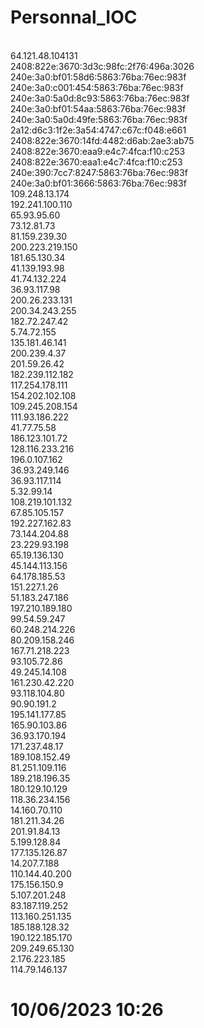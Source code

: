 # Personnal_IOC
<br>64.121.48.104131
<br>2408:822e:3670:3d3c:98fc:2f76:496a:3026
<br>240e:3a0:bf01:58d6:5863:76ba:76ec:983f
<br>240e:3a0:c001:454:5863:76ba:76ec:983f
<br>240e:3a0:5a0d:8c93:5863:76ba:76ec:983f
<br>240e:3a0:bf01:54aa:5863:76ba:76ec:983f
<br>240e:3a0:5a0d:49fe:5863:76ba:76ec:983f
<br>2a12:d6c3:1f2e:3a54:4747:c67c:f048:e661
<br>2408:822e:3670:14fd:4482:d6ab:2ae3:ab75
<br>2408:822e:3670:eaa9:e4c7:4fca:f10:c253
<br>2408:822e:3670:eaa1:e4c7:4fca:f10:c253
<br>240e:390:7cc7:8247:5863:76ba:76ec:983f
<br>240e:3a0:bf01:3666:5863:76ba:76ec:983f
<br>109.248.13.174
<br>192.241.100.110
<br>65.93.95.60
<br>73.12.81.73
<br>81.159.239.30
<br>200.223.219.150
<br>181.65.130.34
<br>41.139.193.98
<br>41.74.132.224
<br>36.93.117.98
<br>200.26.233.131
<br>200.34.243.255
<br>182.72.247.42
<br>5.74.72.155
<br>135.181.46.141
<br>200.239.4.37
<br>201.59.26.42
<br>182.239.112.182
<br>117.254.178.111
<br>154.202.102.108
<br>109.245.208.154
<br>111.93.186.222
<br>41.77.75.58
<br>186.123.101.72
<br>128.116.233.216
<br>196.0.107.162
<br>36.93.249.146
<br>36.93.117.114
<br>5.32.99.14
<br>108.219.101.132
<br>67.85.105.157
<br>192.227.162.83
<br>73.144.204.88
<br>23.229.93.198
<br>65.19.136.130
<br>45.144.113.156
<br>64.178.185.53
<br>151.227.1.26
<br>51.183.247.186
<br>197.210.189.180
<br>99.54.59.247
<br>60.248.214.226
<br>80.209.158.246
<br>167.71.218.223
<br>93.105.72.86
<br>49.245.14.108
<br>161.230.42.220
<br>93.118.104.80
<br>90.90.191.2
<br>195.141.177.85
<br>165.90.103.86
<br>36.93.170.194
<br>171.237.48.17
<br>189.108.152.49
<br>81.251.109.116
<br>189.218.196.35
<br>180.129.10.129
<br>118.36.234.156
<br>14.160.70.110
<br>181.211.34.26
<br>201.91.84.13
<br>5.199.128.84
<br>177.135.126.87
<br>14.207.7.188
<br>110.144.40.200
<br>175.156.150.9
<br>5.107.201.248
<br>83.187.119.252
<br>113.160.251.135
<br>185.188.128.32
<br>190.122.185.170
<br>209.249.65.130
<br>2.176.223.185
<br>114.79.146.137
# 10/06/2023 10:26